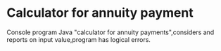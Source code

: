 # Сalculator for annuity payment
Console program Java "calculator for annuity payments",сonsiders and reports on input value,program has logical errors.



